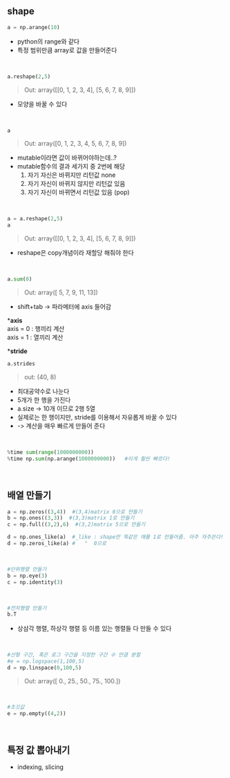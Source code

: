 ## shape
```python
a = np.arange(10)
```
- python의 range와 같다
- 특정 범위만큼 array로 값을 만들어준다
<br>

```python
a.reshape(2,5)
```
>Out: array([[0, 1, 2, 3, 4],
[5, 6, 7, 8, 9]])
- 모양을 바꿀 수 있다
<br>

```python
a
```
>Out: array([0, 1, 2, 3, 4, 5, 6, 7, 8, 9])
- mutable이라면 값이 바뀌어야하는데..?
- mutable함수의 결과 세가지 중 2번에 해당  
   1. 자기 자신은 바뀌지만 리턴값 none
   2. 자기 자신이 바뀌지 않지만 리턴값 있음
   3. 자기 자신이 바뀌면서 리턴값 있음 (pop)  
<br>

```python
a = a.reshape(2,5) 
a
```
>Out: array([[0, 1, 2, 3, 4],
       [5, 6, 7, 8, 9]])
- reshape은 copy개념이라 재할당 해줘야 한다
<br>

```python
a.sum(0)
```
>Out: array([ 5,  7,  9, 11, 13])
- shift+tab -> 파라메터에 axis 들어감  

***axis**  
axis = 0 : 행끼리 계산  
axis = 1 : 열끼리 계산
<br>

***stride**
```python
a.strides
```
>out: (40, 8)
- 최대공약수로 나눈다
- 5개가 한 행을 가진다
- a.size -> 10개 이므로 2행 5열
- 실제로는 한 행이지만, stride를 이용해서 자유롭게 바꿀 수 있다
- -> 계산을 매우 빠르게 만들어 준다
<br>

```python
%time sum(range(1000000000))
%time np.sum(np.arange(1000000000))   #이게 훨씬 빠르다!
```
<br>

## 배열 만들기

```python
a = np.zeros((3,4))  #(3,4)matrix 0으로 만들기
b = np.ones((3,3))  #(3,3)matrix 1로 만들기
c = np.full((3,2),6)  #(3,2)matrix 5으로 만들기

d = np.ones_like(a)  #_like : shape만 똑같은 애를 1로 만들어줌. 아주 자주쓴다!
d = np.zeros_like(a) #   "  0으로
```
<br>

```python
#단위행렬 만들기
b = np.eye(3)
c = np.identity(3)
```
<br>

```python
#전치행렬 만들기
b.T
```
- 상삼각 행렬, 하상각 행렬 등 이름 있는 행렬들 다 만들 수 있다
<br>

```python
#선형 구간, 혹은 로그 구간을 지정한 구간 수 만큼 분할
#e = np.logspace(1,100,5)
d = np.linspace(0,100,5)
```
>Out: array([  0.,  25.,  50.,  75., 100.])
<br>


```python
#초깃값 
e = np.empty((4,2))
```
<br>

## 특정 값 뽑아내기
- indexing, slicing
